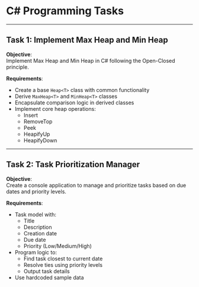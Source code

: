 # C# Programming Tasks

---

## Task 1: Implement Max Heap and Min Heap

**Objective**:  
Implement Max Heap and Min Heap in C# following the Open-Closed principle.

**Requirements**:
- Create a base `Heap<T>` class with common functionality
- Derive `MaxHeap<T>` and `MinHeap<T>` classes
- Encapsulate comparison logic in derived classes
- Implement core heap operations:
  - Insert
  - RemoveTop
  - Peek
  - HeapifyUp
  - HeapifyDown

---

## Task 2: Task Prioritization Manager

**Objective**:  
Create a console application to manage and prioritize tasks based on due dates and priority levels.

**Requirements**:
- Task model with:
  - Title
  - Description
  - Creation date
  - Due date
  - Priority (Low/Medium/High)
- Program logic to:
  - Find task closest to current date
  - Resolve ties using priority levels
  - Output task details
- Use hardcoded sample data
